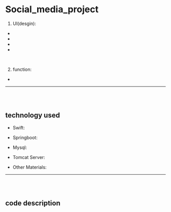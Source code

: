 # Social_media_project

1. UI(desgin):
  - 
  - 
  - 
  - 

<br>

2. function:
  - 


<hr>
<br>
<br>
<h2>technology used</h2>

- Swift: 

- Springboot: 
  
- Mysql:
  
- Tomcat Server: 
  
- Other Materials:

<hr>
<br>
<br>
<h2>code description</h2>
